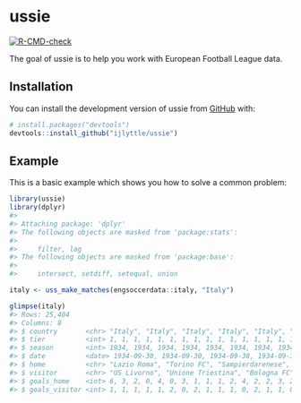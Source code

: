 
<!-- README.md is generated from README.Rmd. Please edit that file -->

# ussie

<!-- badges: start -->

[![R-CMD-check](https://github.com/ijlyttle/ussie/actions/workflows/R-CMD-check.yaml/badge.svg)](https://github.com/ijlyttle/ussie/actions/workflows/R-CMD-check.yaml)
<!-- badges: end -->

The goal of ussie is to help you work with European Football League
data.

## Installation

You can install the development version of ussie from
[GitHub](https://github.com/) with:

``` r
# install.packages("devtools")
devtools::install_github("ijlyttle/ussie")
```

## Example

This is a basic example which shows you how to solve a common problem:

``` r
library(ussie)
library(dplyr)
#> 
#> Attaching package: 'dplyr'
#> The following objects are masked from 'package:stats':
#> 
#>     filter, lag
#> The following objects are masked from 'package:base':
#> 
#>     intersect, setdiff, setequal, union

italy <- uss_make_matches(engsoccerdata::italy, "Italy")

glimpse(italy)
#> Rows: 25,404
#> Columns: 8
#> $ country       <chr> "Italy", "Italy", "Italy", "Italy", "Italy", "Italy", "I…
#> $ tier          <int> 1, 1, 1, 1, 1, 1, 1, 1, 1, 1, 1, 1, 1, 1, 1, 1, 1, 1, 1,…
#> $ season        <int> 1934, 1934, 1934, 1934, 1934, 1934, 1934, 1934, 1934, 19…
#> $ date          <date> 1934-09-30, 1934-09-30, 1934-09-30, 1934-09-30, 1934-09…
#> $ home          <chr> "Lazio Roma", "Torino FC", "Sampierdarenese", "SSC Napol…
#> $ visitor       <chr> "US Livorno", "Unione Triestina", "Bologna FC", "US Ales…
#> $ goals_home    <int> 6, 3, 2, 0, 4, 0, 3, 1, 1, 1, 2, 4, 2, 2, 3, 2, 2, 2, 0,…
#> $ goals_visitor <int> 1, 1, 1, 1, 1, 2, 0, 2, 1, 1, 1, 0, 2, 1, 1, 0, 1, 1, 1,…
```
